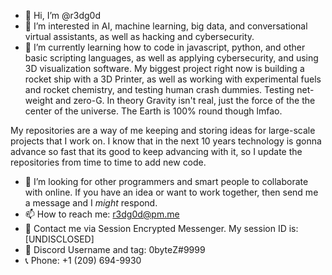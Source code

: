 - 👋 Hi, I’m @r3dg0d
- 👀 I’m interested in AI, machine learning, big data, and conversational virtual assistants, as well as hacking and cybersecurity.
- 🌱 I’m currently learning how to code in javascript, python, and other basic scripting languages, as well as applying cybersecurity, and using 3D visualization software. My biggest project right now is building a rocket ship with a 3D Printer, as well as working with experimental fuels and rocket chemistry, and testing human crash dummies. Testing net-weight and zero-G. In theory Gravity isn't real, just the force of the the center of the universe. The Earth is 100% round though lmfao.

My repositories are a way of me keeping and storing ideas for large-scale projects that I work on. I know that in the next 10 years technology is gonna advance so fast that its good to keep advancing with it, so I update the repositories from time to time to add new code. 
- 💞️ I’m looking for other programmers and smart people to collaborate with online. If you have an idea or want to work together, then send me a message and I *might* respond.
- 📫 How to reach me: r3dg0d@pm.me
- 💬 Contact me via Session Encrypted Messenger. My session ID is: [UNDISCLOSED]
- 💬 Discord Username and tag: 0byteZ#9999
- 📞 Phone: +1 (209) 694-9930

<!---
r3dg0d/r3dg0d is a ✨ special ✨ repository because its `README.md` (this file) appears on your GitHub profile.
You can click the Preview link to take a look at your changes.
--->
